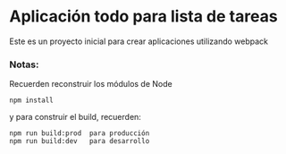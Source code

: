 # Aplicación todo para lista de tareas
Este es un proyecto inicial para crear aplicaciones utilizando webpack

### Notas:
Recuerden reconstruir los módulos de Node
```
npm install
```
y para construir el build, recuerden:
```
npm run build:prod  para producción
npm run build:dev   para desarrollo
```